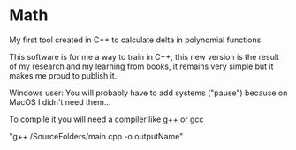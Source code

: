 # Math
My first tool created in C++ to calculate delta in polynomial functions


This software is for me a way to train in C++, this new version is the result of my research and my learning from books, it remains very simple but it makes me proud to publish it.

Windows user: You will probably have to add systems ("pause") because on MacOS I didn't need them...


To compile it you will need a compiler like g++ or gcc

"g++ /SourceFolders/main.cpp -o outputName"
